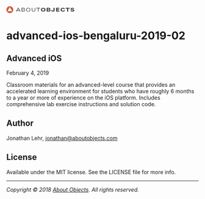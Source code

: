 <div>
<a href="https://www.aboutobjects.com"><img src="ao-logo.png" height=18 style="height: 18px;"/></a>
</div>

# advanced-ios-bengaluru-2019-02

## Advanced iOS

February 4, 2019

Classroom materials for an advanced-level course that provides an accelerated learning environment for students who have roughly 6 months to a year or more of experience on the iOS platform. Includes comprehensive lab exercise instructions and solution code.


## Author

Jonathan Lehr, jonathan@aboutobjects.com

## License

Available under the MIT license. See the LICENSE file for more info.

___

_Copyright &copy; 2018 [About Objects](https://www.aboutobjects.com). All rights reserved._

